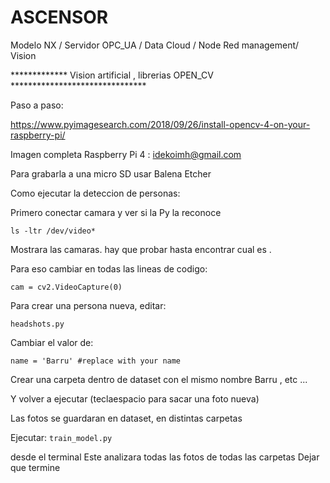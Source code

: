 # ASCENSOR
Modelo NX / Servidor OPC_UA / Data Cloud / Node Red management/ Vision

*************   Vision artificial , librerias OPEN_CV *******************************

Paso a paso:

https://www.pyimagesearch.com/2018/09/26/install-opencv-4-on-your-raspberry-pi/

Imagen completa Raspberry Pi 4 : idekoimh@gmail.com

Para grabarla a una micro SD usar Balena Etcher

Como ejecutar la deteccion de personas:

Primero conectar camara y ver si la Py la reconoce

`ls -ltr /dev/video*`

Mostrara las camaras. hay que probar hasta encontrar cual es .

Para eso cambiar en todas las lineas de codigo:

`cam = cv2.VideoCapture(0)`

Para crear una persona nueva, editar:

`headshots.py`

Cambiar el valor de:

`name = 'Barru' #replace with your name`

Crear una carpeta dentro de dataset con el mismo nombre Barru , etc ...

Y volver a ejecutar (teclaespacio para sacar una foto nueva)

Las fotos se guardaran en dataset, en distintas carpetas

Ejecutar:
`train_model.py` 

desde el terminal
Este analizara todas las fotos de todas las carpetas
Dejar que termine
